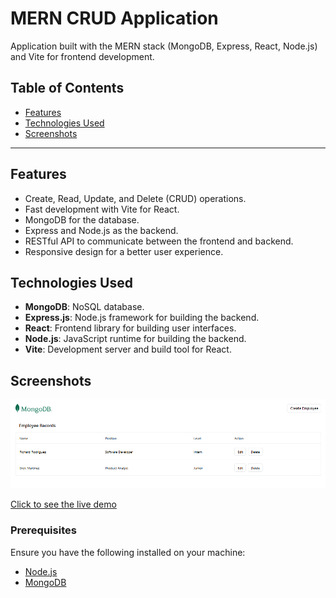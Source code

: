 # MERN CRUD Application

Application built with the MERN stack (MongoDB, Express, React, Node.js) and Vite for frontend development.

## Table of Contents

- [Features](#features)
- [Technologies Used](#technologies-used)
- [Screenshots](#screenshots)

---

## Features

- Create, Read, Update, and Delete (CRUD) operations.
- Fast development with Vite for React.
- MongoDB for the database.
- Express and Node.js as the backend.
- RESTful API to communicate between the frontend and backend.
- Responsive design for a better user experience.

## Technologies Used

- **MongoDB**: NoSQL database.
- **Express.js**: Node.js framework for building the backend.
- **React**: Frontend library for building user interfaces.
- **Node.js**: JavaScript runtime for building the backend.
- **Vite**: Development server and build tool for React.

## Screenshots

![Demo](demo/demo.png)

[Click to see the live demo](https://mern-crud-ob7a.onrender.com/)

### Prerequisites

Ensure you have the following installed on your machine:

- [Node.js](https://nodejs.org/)
- [MongoDB](https://www.mongodb.com/)

